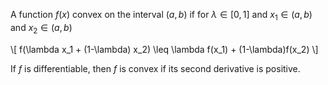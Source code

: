 A function $f(x)$ convex on the interval $(a,b)$ if for $\lambda \in [0,1]$ and $x_1 \in (a,b)$ and $x_2 \in (a,b)$

\\[
f(\lambda x_1 + (1-\lambda) x_2) \leq \lambda f(x_1) + (1-\lambda)f(x_2)
\\]

If $f$ is differentiable, then $f$ is convex if its second derivative is positive.